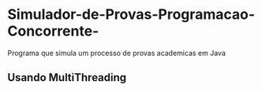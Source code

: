 # Simulador-de-Provas-Programacao-Concorrente-
Programa que simula um processo de provas academicas em Java

## Usando MultiThreading
